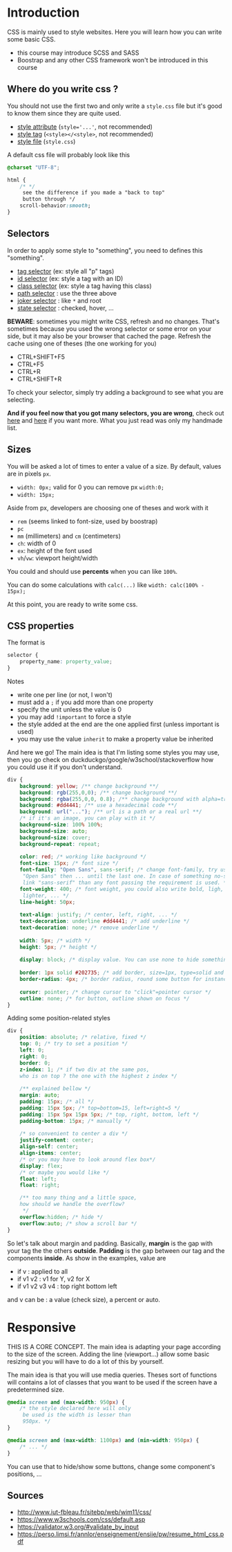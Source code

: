 # Introduction

CSS is mainly used to style websites. Here
you will learn how you can write some
basic CSS.

* this course may introduce SCSS and SASS
* Boostrap and any other CSS framework won't
be introduced in this course

<div class="sr"></div>

## Where do you write css ?

You should not use the first two and only
write a ``style.css`` file but it's good to know
them since they are quite used.

* [style attribute](how/attribute.md) (`style='...'`, not recommended)
* [style tag](how/tag.md) (`<style></<style>`, not recommended)
* [style file](how/file.md) (`style.css`)

A default css file will probably look like this

```css
@charset "UTF-8";

html {
    /* */
     see the difference if you made a "back to top"
     button through */
    scroll-behavior:smooth;
}
```

<div class="sl"></div>

## Selectors

In order to apply some style to "something", you need
to defines this "something".

* [tag selector](selector/tag.md) (ex: style all "p" tags)
* [id selector](selector/id.md) (ex: style a tag with an ID)
* [class selector](selector/class.md) (ex: style a tag having this class)
* [path selector](selector/path.md) : use the three above
* [joker selector](selector/joker.md) : like ``*`` and root
* [state selector](selector/state.md) : checked, hover, ...

**BEWARE**: sometimes you might write CSS, refresh and no changes. That's
sometimes because you used the wrong selector or some error on your side,
but it may also be your browser that cached the page. Refresh
the cache using one of theses (the one working for you)

* CTRL+SHIFT+F5
* CTRL+F5
* CTRL+R
* CTRL+SHIFT+R

To check your selector, simply try adding a background to see what you are selecting.

**And if you feel now that you got many selectors, you are wrong**,
check out [here](https://www.w3schools.com/cssref/css_selectors.asp)
and [here](https://developer.mozilla.org/en-US/docs/Web/CSS/CSS_Selectors)
if you want more. What you just read was only my handmade list.

<div class="sr"></div>

## Sizes

You will be asked a lot of times to enter a value of a size.
By default, values are in pixels ``px``. 

* ``width: 0px;`` valid for 0 you can remove px `width:0;`
* ``width: 15px;``

Aside from px, developers are choosing one of theses and
work with it

* ``rem`` (seems linked to font-size, used by boostrap)
* ``pc``
* ``mm`` (millimeters) and `cm` (centimeters)
* ``ch``: width of 0
* ``ex``: height of the font used
* ``vh``/`vw`: viewport height/width

You could and should use **percents** when you
can like ``100%``.

You can do some calculations with ``calc(...)``
like ``width: calc(100% - 15px);``

At this point, you are ready to write some css.

<div class="sl"></div>

## CSS properties

The format is 

```css
selector {
    property_name: property_value;
}
```

Notes

* write one per line (or not, I won't)
* must add a ``;`` if you add more than one property
* specify the unit unless the value is 0
* you may add ``!important`` to force a style
* the style added at the end are the one applied first (unless important
  is used)
* you may use the value ``inherit`` to make a property
value be inherited

And here we go! The main idea is that I'm listing some
styles you may use, then you go check on duckduckgo/google/w3school/stackoverflow
how you could use it if you don't understand.

```css
div {
    background: yellow; /** change background **/
    background: rgb(255,0,0); /** change background **/
    background: rgba(255,0,0, 0.8); /** change background with alpha=transparency **/
    background: #dd4441; /** use a hexadecimal code **/
    background: url("..."); /** url is a path or a real url **/
    /* if it's an image, you can play with it */
    background-size: 100% 100%;
    background-size: auto;
    background-size: cover;
    background-repeat: repeat;
    
    color: red; /* working like background */
    font-size: 15px; /* font size */
    font-family: "Open Sans", sans-serif; /* change font-family, try using
     "Open Sans" then ... until the last one. In case of something no-specific
     link "sans-serif" than any font passing the requirement is used. */
    font-weight: 400; /* font weight, you could also write bold, ligh,
     lighter, ... */
    line-height: 50px;
    
    text-align: justify; /* center, left, right, ... */
    text-decoration: underline #dd4441; /* add underline */
    text-decoration: none; /* remove underline */
    
    width: 5px; /* width */
    height: 5px; /* height */
    
    display: block; /* display value. You can use none to hide something */
    
    border: 1px solid #202735; /* add border, size=1px, type=solid and black */
    border-radius: 4px; /* border radius, round some button for instance */
    
    cursor: pointer; /* change cursor to "click"=pointer cursor */
    outline: none; /* for button, outline shown on focus */
}
```

Adding some position-related styles

```css
div {
    position: absolute; /* relative, fixed */
    top: 0; /* try to set a position */ 
    left: 0;
    right: 0;
    border: 0;
    z-index: 1; /* if two div at the same pos,
    who is on top ? the one with the highest z index */
    
    /** explained bellow */
    margin: auto;
    padding: 15px; /* all */
    padding: 15px 5px; /* top=bottom=15, left=right=5 */
    padding: 15px 5px 15px 5px; /* top, right, bottom, left */
    padding-bottom: 15px; /* manually */
    
    /* so convenient to center a div */
    justify-content: center;
    align-self: center;
    align-items: center;
    /* or you may have to look around flex box*/
    display: flex;
    /* or maybe you would like */
    float: left;
    float: right;

    /** too many thing and a little space,
    how should we handle the overflow?
     */
    overflow:hidden; /* hide */
    overflow:auto; /* show a scroll bar */
}
```

So let's talk about margin and padding. Basically, **margin** is the gap with
your tag the the others **outside**. **Padding** is the gap between
our tag and the components **inside**. As show
in the examples, value are

* if v : applied to all
* if v1 v2 : v1 for Y, v2 for X
* if v1 v2 v3 v4 : top right bottom left

and v can be : a value (check size), a percent or auto.

<div class="sr"></div>

# Responsive

THIS IS A CORE CONCEPT. The main idea is adapting your
page according to the size of the screen. Adding
the line (viewport...) allow some basic resizing
but you will have to do a lot of this by yourself.

The main idea is that you will use media queries. Theses
sort of functions will contains a lot of classes that
you want to be used if the screen have a predetermined
size.

```css
@media screen and (max-width: 950px) {
    /* the style declared here will only
     be used is the width is lesser than
     950px. */
}

@media screen and (max-width: 1100px) and (min-width: 950px) {
    /* ... */
}
```

You can use that to hide/show some buttons, change some
component's positions, ...

<div class="sl"></div>

## Sources

* <http://www.iut-fbleau.fr/sitebp/web/wim11/css/>
* <https://www.w3schools.com/css/default.asp>
* <https://validator.w3.org/#validate_by_input>
* <https://perso.limsi.fr/annlor/enseignement/ensiie/pw/resume_html_css.pdf>